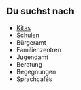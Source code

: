 ## Du suchst nach

- [Kitas](Kitas/Kitas.md)
- [Schulen](Schulen/Schulen.md)
- Bürgeramt
- Familienzentren
- Jugendamt
- Beratung
- Begegnungen
- Sprachcafés
